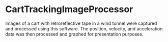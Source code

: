# CartTrackingImageProcessor

Images of a cart with retroreflective tape in a wind tunnel were captured and processed using this software. The position, velocity, and acceleration data was then processed and graphed for presentation purposes.
